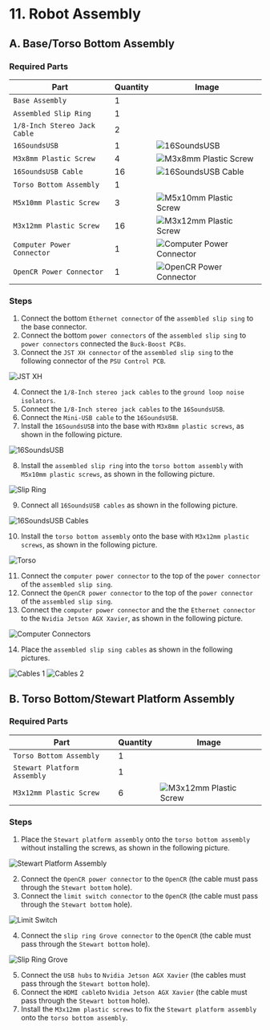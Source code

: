 # 11. Robot Assembly

## A. Base/Torso Bottom Assembly

### Required Parts

| Part                         | Quantity | Image                                                                             |
| ---------------------------- | -------- | --------------------------------------------------------------------------------- |
| `Base Assembly`              | 1        |                                                                                   |
| `Assembled Slip Ring`        | 1        |                                                                                   |
| `1/8-Inch Stereo Jack Cable` | 2        |                                                                                   |
| `16SoundsUSB`                | 1        | ![16SoundsUSB](images/electronics/16SoundsUSB.jpg)                                |
| `M3x8mm Plastic Screw`       | 4        | ![M3x8mm Plastic Screw](images/hardware/M3x8mm%20plastic.jpg)                     |
| `16SoundsUSB Cable`          | 16       | ![16SoundsUSB Cable](images/assemblies/04A%20crossover%20RJ12%20flat%20cable.jpg) |
| `Torso Bottom Assembly`      | 1        |                                                                                   |
| `M5x10mm Plastic Screw`      | 3        | ![M5x10mm Plastic Screw](images/hardware/M5x10mm%20plastic.jpg)                   |
| `M3x12mm Plastic Screw`      | 16       | ![M3x12mm Plastic Screw](images/hardware/M3x12mm%20plastic.jpg)                   |
| `Computer Power Connector`   | 1        | ![Computer Power Connector](images/assemblies/04J%20computer.jpg)                 |
| `OpenCR Power Connector`     | 1        | ![OpenCR Power Connector](images/assemblies/04J%20opencr.jpg)                     |

### Steps

1. Connect the bottom `Ethernet connector` of the `assembled slip sing` to the base connector.
2. Connect the bottom `power connectors` of the `assembled slip sing` to `power connectors` connected
   the `Buck-Boost PCBs`.
3. Connect the `JST XH connector` of the `assembled slip sing` to the following connector of the `PSU Control PCB`.

![JST XH](images/assemblies/11A%20JST%20XH.jpg)

4. Connect the `1/8-Inch stereo jack cables` to the `ground loop noise isolators`.
5. Connect the `1/8-Inch stereo jack cables` to the `16SoundsUSB`.
6. Connect the `Mini-USB cable` to the `16SoundsUSB`.
7. Install the `16SoundsUSB` into the base with `M3x8mm plastic screws`, as shown in the following picture.

![16SoundsUSB](images/assemblies/11A%20sound%20card.jpg)

8. Install the `assembled slip ring` into the `torso bottom assembly` with `M5x10mm plastic screws`, as shown in the
   following picture.

![Slip Ring](images/assemblies/11A%20torso%20slip%20ring.jpg)

9. Connect all `16SoundsUSB cables` as shown in the following picture.

![16SoundsUSB Cables](images/assemblies/11A%20sound%20card%20cables.jpg)

10. Install the `torso bottom assembly` onto the base with `M3x12mm plastic screws`, as shown in the following picture.

![Torso](images/assemblies/11A%20torso.jpg)

11. Connect the `computer power connector` to the top of the `power connector` of the `assembled slip sing`.
12. Connect the `OpenCR power connector` to the top of the `power connector` of the `assembled slip sing`.
13. Connect the `computer power connector` and the the `Ethernet connector` to the `Nvidia Jetson AGX Xavier`, as shown
    in the following picture.

![Computer Connectors](images/assemblies/11A%20computer%20cables.jpg)

14. Place the `assembled slip sing cables` as shown in the following pictures.

![Cables 1](images/assemblies/11A%20cables%201.jpg)
![Cables 2](images/assemblies/11A%20cables%202.jpg)

## B. Torso Bottom/Stewart Platform Assembly

### Required Parts

| Part                         | Quantity | Image                                                                             |
| ---------------------------- | -------- | --------------------------------------------------------------------------------- |
| `Torso Bottom Assembly`      | 1        |                                                                                   |
| `Stewart Platform Assembly`  | 1        |                                                                                   |
| `M3x12mm Plastic Screw`      | 6        | ![M3x12mm Plastic Screw](images/hardware/M3x12mm%20plastic.jpg)                   |

### Steps

1. Place the `Stewart platform assembly` onto the `torso bottom assembly` without installing the screws, as shown in the
   following picture.

![Stewart Platform Assembly](images/assemblies/11B%20stewart.jpg)

2. Connect the `OpenCR power connector` to the `OpenCR` (the cable must pass through the `Stewart bottom` hole).
3. Connect the `limit switch connector` to the `OpenCR` (the cable must pass through the `Stewart bottom` hole).

![Limit Switch](images/assemblies/11B%20limit%20switch.jpg)

4. Connect the `slip ring Grove connector` to the `OpenCR` (the cable must pass through the `Stewart bottom` hole).

![Slip Ring Grove](images/assemblies/11B%20slip%20ring%20grove.jpg)

5. Connect the `USB hubs` to `Nvidia Jetson AGX Xavier` (the cables must pass through the `Stewart bottom` hole).
6. Connect the `HDMI cable`to `Nvidia Jetson AGX Xavier` (the cable must pass through the `Stewart bottom` hole).
7. Install the `M3x12mm plastic screws` to fix the `Stewart platform assembly` onto the `torso bottom assembly`.
